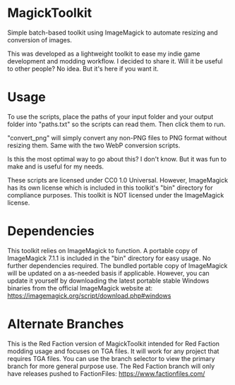 # MagickToolkit
Simple batch-based toolkit using ImageMagick to automate resizing and conversion of images.

This was developed as a lightweight toolkit to ease my indie game development and modding workflow. I decided to share it. Will it be useful to other people? No idea. But it's here if you want it.

# Usage

To use the scripts, place the paths of your input folder and your output folder into "paths.txt" so the scripts can read them. Then click them to run.

"convert_png" will simply convert any non-PNG files to PNG format without resizing them. Same with the two WebP conversion scripts.

Is this the most optimal way to go about this? I don't know. But it was fun to make and is useful for my needs.

These scripts are licensed under CC0 1.0 Universal. However, ImageMagick has its own license which is included in this toolkit's "bin" directory for compliance purposes.
This toolkit is NOT licensed under the ImageMagick license.

# Dependencies

This toolkit relies on ImageMagick to function. A portable copy of ImageMagick 7.1.1 is included in the "bin" directory for easy usage. No further dependencies required.
The bundled portable copy of ImageMagick will be updated on a as-needed basis if applicable. However, you can update it yourself by downloading the latest portable stable Windows binaries from the official ImageMagick website at: https://imagemagick.org/script/download.php#windows

# Alternate Branches

This is the Red Faction version of MagickToolkit intended for Red Faction modding usage and focuses on TGA files. It will work for any project that requires TGA files. You can use the branch selector to view the primary branch for more general purpose use.
The Red Faction branch will only have releases pushed to FactionFiles: https://www.factionfiles.com/
